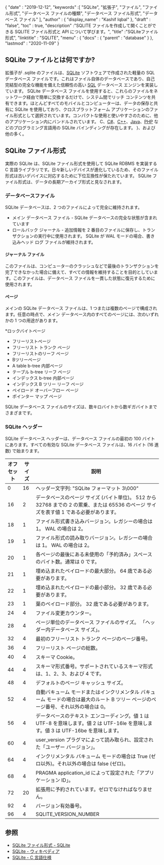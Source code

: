 {
  "date" : "2019-12-12",
  "keywords" :[ "SQLite", "拡張子", "ファイル", "ファイル形式", "データベース ファイルの種類", "データベース ファイル形式", "データベース ファイル" ],
  "author" : {
    "display_name" : "Kashif Iqbal"
},
  "draft" : "false",
  "toc" : true,
  "description" :"SQLITE ファイルを作成して開くことができる SQLITE ファイル形式と API について学びます。",
  "title" :"SQLiteファイル形式",
  "linktitle" : "SQLITE",
  "menu" : {
    "docs" : {
      "parent" : "database"
}
},
  "lastmod" : "2020-11-09"
}

## SQLite ファイルとは何ですか?

拡張子が .sqlite のファイルは、[SQLite](https://www.sqlite.org/index.html) ソフトウェアで作成された軽量の SQL データベース ファイルです。これはファイル自体のデータベースであり、自己完結型の完全な機能を備えた信頼性の高い [SQL](/database/sql/) データベース エンジンを実装しています。 SQLite データベース ファイルを使用すると、これらのファイルをネットワーク経由で簡単に交換するだけで、システム間でリッチ コンテンツを共有できます。ほとんどすべてのモバイルとコンピューターは、データの保存と共有に SQLite を使用しており、クロスプラットフォーム アプリケーションのファイル形式として選択されています。コンパクトな使用と使いやすさのために、他のアプリケーション内にバンドルされています。 C、[C#](/programming/cs/)、[C++](/programming/cpp)、[Java](/programming/java/)、[PHP](/programming/php/) などのプログラミング言語用の SQLite バインディングが存在します。 )、および他の多く。

## SQLite ファイル形式

実際の SQLite は、SQLite ファイル形式を使用して SQLite RDBMS を実装する C 言語ライブラリです。日々新しいデバイスが進化しているため、そのファイル形式は古いデバイスに対応するために下位互換性が保たれています。 SQLite ファイル形式は、データの長期アーカイブ形式と見なされます。

### データベースファイル

SQLite データベースは、2 つのファイルによって完全に維持されます。
* メイン データベース ファイル - SQLite データベースの完全な状態が含まれています
* ロールバック ジャーナル - 追加情報を 2 番目のファイルに保存し、トランザクションの実行中に使用されます。 SQLite が WAL モードの場合、書き込みヘッド ログ ファイルが維持されます。

#### ジャーナル ファイル

このファイルは、コンピューターのクラッシュなどで最後のトランザクションを完了できなかった場合に備えて、すべての情報を維持することを目的としています。このファイルは、データベース ファイルを一貫した状態に復元するために使用されます。

#### ページ

メインの SQLite データベース ファイルは、1 つまたは複数のページで構成されます。任意の時点で、メイン データベース内のすべてのページには、次のいずれかの 1 つの用途があります。

*ロックバイトページ
* フリーリストページ
* フリーリスト トランク ページ
* フリーリストのリーフ ページ
* Bツリーページ
* A table b-tree 内部ページ
* テーブル b-tree リーフ ページ
* インデックス b-tree 内部ページ
* インデックス B ツリー リーフ ページ
* ペイロード オーバーフロー ページ
* ポインター マップ ページ

SQLite データベース ファイルのサイズは、数キロバイトから数ギガバイトまでさまざまです。

### SQLite ヘッダー

SQLite データベース ヘッダーは、データベース ファイルの最初の 100 バイトにあります。すべての有効な SQLite データベース ファイルは、16 バイト (16 進数) で始まります。

|オフセット|サイズ|説明|
---|---|---|
|0|16|ヘッダー文字列: "SQLite フォーマット 3\000"|
|16|2|データベースのページ サイズ (バイト単位)。 512 から 32768 までの 2 の累乗、または 65536 のページ サイズを表す値 1 である必要があります。|
|18|1|ファイル形式書き込みバージョン。レガシーの場合は 1。 WAL の場合は 2。|
|19|1|ファイル形式の読み取りバージョン。レガシーの場合は 1。 WAL の場合は 2。|
|20|1|各ページの最後にある未使用の「予約済み」スペースのバイト数。通常は 0 です。|
|21|1|埋め込まれたペイロードの最大部分。 64 歳である必要があります。|
|22|1|埋め込まれたペイロードの最小部分。 32 歳である必要があります。|
|23|1|葉のペイロード部分。 32 歳である必要があります。|
|24|4|ファイル変更カウンター。|
|28|4|ページ単位のデータベース ファイルのサイズ。 「ヘッダー内データベース サイズ」。|
|32|4|最初のフリーリスト トランク ページのページ番号。|
|36|4|フリーリスト ページの総数。|
|40|4|スキーマ Cookie。|
|44|4|スキーマ形式番号。サポートされているスキーマ形式は、1、2、3、および 4 です。|
|48|4|デフォルトのページ キャッシュ サイズ。|
|52|4|自動バキューム モードまたはインクリメンタル バキューム モードの場合は最大のルート B ツリー ページのページ番号、それ以外の場合は 0。
|56|4|データベースのテキスト エンコーディング。値 1 は UTF-8 を意味します。値 2 は UTF-16le を意味します。値 3 は UTF-16be を意味します。|
|60|4|user_version プラグマによって読み取られ、設定された「ユーザー バージョン」。|
|64|4|インクリメンタル バキューム モードの場合は True (ゼロ以外)。それ以外の場合は false (ゼロ)。|
|68|4|PRAGMA application_id によって設定された「アプリケーション ID」。|
|72|20|拡張用に予約されています。ゼロでなければなりません。|
|92|4|バージョン有効番号。|
|96|4|SQLITE_VERSION_NUMBER|

## 参照 ##

* [SQLite ファイル形式 - SQLite](https://www.sqlite.org/fileformat2.html)
* [SQLite - ウィキペディア](https://en.wikipedia.org/wiki/SQLite)
* [SQLite - C 言語仕様](https://www.sqlite.org/c3ref/intro.html)

